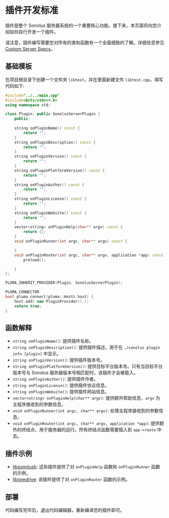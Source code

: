 # 插件开发标准

插件是整个 Sonolus 服务器系统的一个重要核心功能。接下来，本页面将向您介绍如何自行开发一个插件。

请注意，插件编写需要您对所有的类和函数有一个全面细致的了解。详细信息参见 [Custom Server Specs](https://wiki.sonolus.com/custom-server-specs/)。

## 基础模板

在项目根目录下创建一个文件夹 `libtest`，并在里面新建文件 `libtest.cpp`，填写代码如下:

```cpp
#include"../../main.cpp"
#include<bits/stdc++.h>
using namespace std;

class Plugin: public SonolusServerPlugin {
    public:
    
    string onPluginName() const {
        return "";
    }
    string onPluginDescription() const {
        return "";
    }
    string onPluginVersion() const {
        return "";
    }
    string onPluginPlatformVersion() const {
        return "";
    }
    string onPluginAuthor() const {
        return "";
    }
    string onPluginLicense() const {
        return "";
    }
    string onPluginWebsite() const {
        return "";
    }
    vector<string> onPluginHelp(char** argv) const {
        return {};
    }
    void onPluginRunner(int argc, char** argv) const {

    }
    void onPluginRouter(int argc, char** argv, application *app) const {
        preload();

    }
};

PLUMA_INHERIT_PROVIDER(Plugin, SonolusServerPlugin);

PLUMA_CONNECTOR
bool pluma_connect(pluma::Host& host) {
    host.add( new PluginProvider() );
    return true;
}
```

## 函数解释

- `string onPluginName()`: 提供插件名称。
- `string onPluginDescription()`: 提供插件描述，用于在 `./sonolus plugin info [plugin]` 中显示。
- `string onPluginVersion()`: 提供插件版本号。
- `string onPluginPlatformVersion()`: 提供目标平台版本号。只有当目标平台版本号与 Sonolus 服务器版本号相匹配时，该插件才会被载入。
- `string onPluginAuthor()`: 提供插件作者。
- `string onPluginLicense()`: 提供插件协议信息。
- `string onPluginWebsite()`: 提供插件网站信息。
- `vector<string> onPluginHelp(char** argv)`: 提供额外帮助信息，`argv` 为主程序接收到的参数信息。
- `void onPluginRunner(int argc, char** argv)`: 处理主程序接收到的参数信息。
- `void onPluginRouter(int argc, char** argv, application *app)`: 提供额外的终结点，用于服务器的运行。所有终结点函数需要插入到 `app->route` 中去。

## 插件示例

- [libsonolush](https://github.com/SonolusHaniwa/sonolus-server-plugin-libsonolush): 这些插件提供了对 `onPluginHelp` 函数和 `onPluginRunner` 函数的示例。
- [libonedrive](https://github.com/SonolusHaniwa/sonolus-server-plugin-libonedrive): 该插件提供了对 `onPluginRouter` 函数的示例。

## 部署

代码编写完毕后，退出代码编辑器，重新编译您的插件即可。